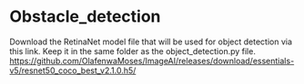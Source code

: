 # Obstacle_detection

Download the RetinaNet model file that will be used for object detection via this link. Keep it in the same folder as the object_detection.py file.
https://github.com/OlafenwaMoses/ImageAI/releases/download/essentials-v5/resnet50_coco_best_v2.1.0.h5/
